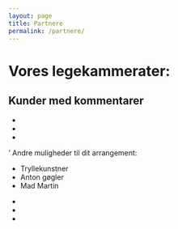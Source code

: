 ```yaml
---
layout: page
title: Partnere
permalink: /partnere/
---
```




# Vores legekammerater: 
Kunder med kommentarer
-
-
-
-
’
Andre muligheder til dit arrangement: <br/>
* Tryllekunstner
* Anton gøgler
* Mad Martin
- 
-
-

